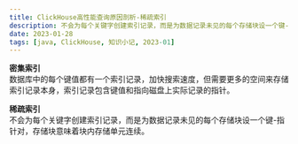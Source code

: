 ```yaml
---
title: ClickHouse高性能查询原因剖析-稀疏索引
description: 不会为每个关键字创建索引记录，而是为数据记录未见的每个存储块设一个键-指针对，存储块意味着块内存储单元连续。
date: 2023-01-28
tags: [java, ClickHouse, 知识小记, 2023-01]
---
```


**密集索引**  
数据库中的每个键值都有一个索引记录，加快搜索速度，但需要更多的空间来存储索引记录本身，索引记录包含键值和指向磁盘上实际记录的指针。

**稀疏索引**  
不会为每个关键字创建索引记录，而是为数据记录未见的每个存储块设一个键-指针对，存储块意味着块内存储单元连续。
